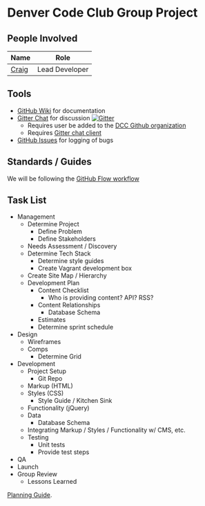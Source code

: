 # Denver Code Club Group Project

## People Involved
| Name | Role |
|---------|---------|
| [Craig](http://github.com/cfree) | Lead Developer |

## Tools
- [GitHub Wiki](https://github.com/denvercodeclub/group-project/wiki) for documentation
- [Gitter Chat](https://gitter.im/denvercodeclub/group-project?utm_source=share-link&utm_medium=link&utm_campaign=share-link) for discussion [![Gitter](https://badges.gitter.im/Join%20Chat.svg)](https://gitter.im/denvercodeclub/group-project?utm_source=badge&utm_medium=badge&utm_campaign=pr-badge)
    - Requires user be added to the [DCC Github organization](http://github.com/denvercodeclub)
    - Requires [Gitter chat client](https://gitter.im)
- [GitHub Issues](https://github.com/denvercodeclub/group-project/issues) for logging of bugs

## Standards / Guides
We will be following the [GitHub Flow workflow](https://guides.github.com/introduction/flow/)

## Task List
- Management
    - Determine Project
        - Define Problem
        - Define Stakeholders
    - Needs Assessment / Discovery
    - Determine Tech Stack
        - Determine style guides
        - Create Vagrant development box
    - Create Site Map / Hierarchy
    - Development Plan
        - Content Checklist
            - Who is providing content? API? RSS?
        - Content Relationships
            - Database Schema
        - Estimates
        - Determine sprint schedule
- Design
    - Wireframes
    - Comps
        - Determine Grid
- Development
    - Project Setup
        - Git Repo
    - Markup (HTML)
    - Styles (CSS)
        - Style Guide / Kitchen Sink
    - Functionality (jQuery)
    - Data
        - Database Schema
    - Integrating Markup / Styles / Functionality w/ CMS, etc.
    - Testing
        - Unit tests
        - Provide test steps
- QA
- Launch
- Group Review
    - Lessons Learned

[Planning Guide](http://www.smashingmagazine.com/2011/06/09/a-comprehensive-website-planning-guide/).
